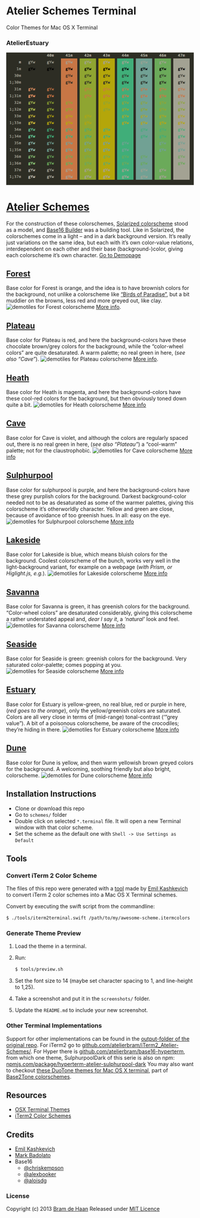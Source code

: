 # Atelier Schemes Terminal
Color Themes for Mac OS X Terminal

### AtelierEstuary

![Screenshot](screenshots/AtelierSchemes_EstuaryDark.png)

# [Atelier Schemes](http://atelierbram.github.io/syntax-highlighting/atelier-schemes)

For the construction of these colorschemes,  [Solarized colorscheme](http://ethanschoonover.com/solarized) stood as a model, and [Base16 Builder](https://github.com/chriskempson/base16-builder) was a building tool. Like in Solarized, the colorschemes come in a light – and in a dark background version. It’s really just variations on the same idea, but each with it’s own color-value relations, interdependent on each other and their base (background-)color, giving each colorscheme it’s own character.
[Go to Demopage](http://atelierbram.github.io/syntax-highlighting/atelier-schemes)

## [Forest](http://atelierbram.github.io/syntax-highlighting/atelier-schemes/forest)
Base color for Forest is orange, and the idea is to have brownish colors for the background, not unlike a colorscheme like [“Birds of Paradise”](http://joebergantine.com/projects/color-schemes/birds-of-paradise/), but a bit muddier on the browns, less red and more greyed out, like clay.
![demotiles for Forest colorscheme](http://atelierbram.github.io/syntax-highlighting/assets/img/svg/atelierschemes-demotiles-forest_1200x300.svg)
[More info](http://atelierbram.github.io/syntax-highlighting/atelier-schemes/forest).

## [Plateau](http://atelierbram.github.io/syntax-highlighting/atelier-schemes/plateau)
Base color for Plateau is red, and here the background-colors have these chocolate brown/grey colors for the background, while the “color-wheel colors” are quite desaturated. A warm palette; no real green in here, (_see also “Cave”_).
![demotiles for Plateau colorscheme](http://atelierbram.github.io/syntax-highlighting/assets/img/svg/atelierschemes-demotiles-plateau_1200x300.svg)
[More info](http://atelierbram.github.io/syntax-highlighting/atelier-schemes/plateau).

## [Heath](http://atelierbram.github.io/syntax-highlighting/atelier-schemes/heath)
 Base color for Heath is magenta, and here the background-colors have these cool-red colors for the background, but then obviously toned down quite a bit.
![demotiles for Heath colorscheme](http://atelierbram.github.io/syntax-highlighting/assets/img/svg/atelierschemes-demotiles-heath_1200x300.svg)
[More info](http://atelierbram.github.io/syntax-highlighting/atelier-schemes/heath)

## [Cave](http://atelierbram.github.io/syntax-highlighting/atelier-schemes/cave)
Base color for Cave is violet, and although the colors are regularly spaced out, there is no real green in here, (_see also “Plateau”_) a “cool-warm” palette; not for the claustrophobic.
![demotiles for Cave colorscheme](http://atelierbram.github.io/syntax-highlighting/assets/img/svg/atelierschemes-demotiles-cave_1200x300.svg)
[More info](http://atelierbram.github.io/syntax-highlighting/atelier-schemes/cave)

## [Sulphurpool](http://atelierbram.github.io/syntax-highlighting/atelier-schemes/sulphurpool)
Base color for sulphurpool is purple, and here the background-colors have these grey purplish colors for the background. Darkest background-color needed not to be as desaturated as some of the warmer palettes, giving this colorscheme it’s otherworldly character. Yellow and green are close, because of avoidance of too greenish hues. In all: easy on the eye.
![demotiles for Sulphurpool colorscheme](http://atelierbram.github.io/syntax-highlighting/assets/img/svg/atelierschemes-demotiles-sulphurpool_1200x300.svg)
[More info](http://atelierbram.github.io/syntax-highlighting/atelier-schemes/sulphurpool)

## [Lakeside](http://atelierbram.github.io/syntax-highlighting/atelier-schemes/lakeside)
Base color for Lakeside is blue, which means bluish colors for the background. Coolest colorscheme of the bunch, works very well in the light-background variant, for example on a webpage (_with Prism, or Higlight.js, e.g._).  ![demotiles for Lakeside colorscheme](http://atelierbram.github.io/syntax-highlighting/assets/img/svg/atelierschemes-demotiles-lakeside_1200x300.svg)
[More info](http://atelierbram.github.io/syntax-highlighting/atelier-schemes/lakeside)

## [Savanna](http://atelierbram.github.io/syntax-highlighting/atelier-schemes/savanna)
Base color for Savanna is green, it has greenish colors for the background. “Color-wheel colors” are desaturated considerably, giving this colorscheme a rather understated appeal and, _dear I say it_, a _‘natural’_ look and feel.
![demotiles for Savanna colorscheme](http://atelierbram.github.io/syntax-highlighting/assets/img/svg/atelierschemes-demotiles-savanna_1200x300.svg)
[More info](http://atelierbram.github.io/syntax-highlighting/atelier-schemes/savanna)

## [Seaside](http://atelierbram.github.io/syntax-highlighting/atelier-schemes/seaside)
 Base color for Seaside is green: greenish colors for the background. Very saturated color-palette; comes popping at you.
![demotiles for Seaside colorscheme](http://atelierbram.github.io/syntax-highlighting/assets/img/svg/atelierschemes-demotiles-seaside_1200x300.svg)
[More info](http://atelierbram.github.io/syntax-highlighting/atelier-schemes/seaside)

## [Estuary](http://atelierbram.github.io/syntax-highlighting/atelier-schemes/estuary)
Base color for Estuary is yellow-green, no real blue, red or purple in here, (_red goes to the orange_), only the yellow/greenish colors are saturated. Colors are all very close in terms of (mid-range) tonal-contrast (‘“grey value”). A bit of a poisonous colorscheme, be aware of the crocodiles; they’re hiding in there.
![demotiles for Estuary colorscheme](http://atelierbram.github.io/syntax-highlighting/assets/img/svg/atelierschemes-demotiles-estuary_1200x300.svg)
[More info](http://atelierbram.github.io/syntax-highlighting/atelier-schemes/estuary)

## [Dune](http://atelierbram.github.io/syntax-highlighting/atelier-schemes/dune)
Base color for Dune is yellow, and then warm yellowish brown greyed colors for the background. A welcoming, soothing friendly but also bright, colorscheme.
![demotiles for Dune colorscheme](http://atelierbram.github.io/syntax-highlighting/assets/img/svg/atelierschemes-demotiles-dune_1200x300.svg)
[More info](http://atelierbram.github.io/syntax-highlighting/atelier-schemes/dune)

## Installation Instructions

- Clone or download this repo
- Go to `schemes/` folder
- Double click on selected `*.terminal` file. It will open a new Terminal window with that color scheme.
- Set the scheme as the default one with `Shell -> Use Settings as Default`

## Tools

### Convert iTerm 2 Color Scheme

The files of this repo were generated with a [tool](https://github.com/lysyi3m/osx-terminal-themes) made by [Emil Kashkevich](https://github.com/lysyi3m) to convert iTerm 2 color schemes into a Mac OS X Terminal schemes.

Convert by executing the swift script from the commandline:

```bash
$ ./tools/iterm2terminal.swift /path/to/my/awesome-scheme.itermcolors
```

### Generate Theme Preview

1. Load the theme in a terminal.
2. Run:

      ```bash
      $ tools/preview.sh
      ```

3. Set the font size to 14 (maybe set character spacing to 1, and line-height to 1,25).
4. Take a screenshot and put it in the `screenshots/` folder.
5. Update the `README.md` to include your new screenshot.


### Other Terminal Implementations
Support for other implementations can be found in the [output-folder of the original repo](https://github.com/atelierbram/syntax-highlighting/tree/master/atelier-schemes/output).
For iTerm2 go to [github.com/atelierbram/iTerm2_Atelier-Schemes/](https://github.com/atelierbram/iTerm2_Atelier-Schemes/).
For Hyper there is [github.com/atelierbram/base16-hyperterm](https://github.com/atelierbram/base16-hyperterm), from which one theme, SulphurpoolDark of this serie is also on npm: [npmjs.com/package/hyperterm-atelier-sulphurpool-dark](https://www.npmjs.com/package/hyperterm-atelier-sulphurpool-dark)
You may also want to checkout [these DuoTone themes for Mac OS X terminal](https://github.com/atelierbram/Base2Tone-terminal), part of [Base2Tone colorschemes](http://base2t.one).

## Resources
- [OSX Terminal Themes](https://github.com/lysyi3m/osx-terminal-themes)
- [iTerm2 Color Schemes](https://github.com/mbadolato/iTerm2-Color-Schemes)

## Credits
- [Emil Kashkevich](https://github.com/lysyi3m)
- [Mark Badolato](https://github.com/mbadolato/)
- Base16
  - [@chriskempson](https://github.com/chriskempson)
  - [@alexbooker](https://github.com/alexbooker)
  - [@aloisdg](https://github.com/aloisdg)

### License
Copyright (c) 2013 [Bram de Haan](http://atelierbramdehaan.nl/)
Released under [MIT Licence](http://atelierbram.mit-license.org)

